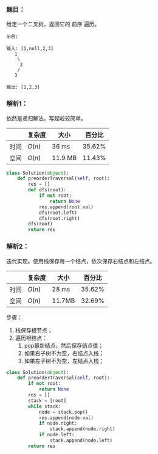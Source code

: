 ### 题目：

给定一个二叉树，返回它的 前序 遍历。

```
示例:

输入: [1,null,2,3]  
   1
    \
     2
    /
   3 

输出: [1,2,3]
```

### 解析1：
依然是递归解法，写起啦较简单。

|  |复杂度|大小|百分比|
|--|--|--|--|
|时间|$O(n)$|36 ms|35.62%|
|空间|$O(n)$|11.9 MB|11.43%|

```python
class Solution(object):
    def preorderTraversal(self, root):
        res = []
        def dfs(root):
            if not root:
                return None
            res.append(root.val)
            dfs(root.left)
            dfs(root.right)
        dfs(root)
        return res
```

### 解析2：
迭代实现。使用栈保存每一个结点，依次保存右结点和左结点。

|  |复杂度|大小|百分比|
|--|--|--|--|
|时间|$O(n)$|28 ms|35.62%|
|空间|$O(n)$|11.7MB|32.69%|

步骤：
1. 栈保存根节点；
2. 遍历根结点：
   1. pop最新结点，然后保存结点值；
   2. 如果右子树不为空，右结点入栈；
   3. 如果左子树不为空，左结点入栈；

```python
class Solution(object):
    def preorderTraversal(self, root):
        if not root:
            return None
        res = []
        stack = [root]
        while stack:
            node = stack.pop()
            res.append(node.val)
            if node.right:
                stack.append(node.right)
            if node.left:
                stack.append(node.left)      
        return res
```